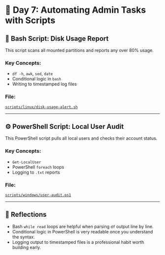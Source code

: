 # 🧪 Day 7: Automating Admin Tasks with Scripts

## 🔧 Bash Script: Disk Usage Report

This script scans all mounted partitions and reports any over 80% usage.

### Key Concepts:
- `df -h`, `awk`, `sed`, `date`
- Conditional logic in `bash`
- Writing to timestamped log files

### File:
[`scripts/linux/disk-usage-alert.sh`](../scripts/linux/disk-usage-alert.sh)

---

## ⚙️ PowerShell Script: Local User Audit

This PowerShell script pulls all local users and checks their account status.

### Key Concepts:
- `Get-LocalUser`
- PowerShell `foreach` loops
- Logging to `.txt` reports

### File:
[`scripts/windows/user-audit.ps1`](../scripts/windows/user-audit.ps1)

---

## 🧠 Reflections

- Bash `while read` loops are helpful when parsing `df` output line by line.
- Conditional logic in PowerShell is very readable once you understand the syntax.
- Logging output to timestamped files is a professional habit worth building early.
